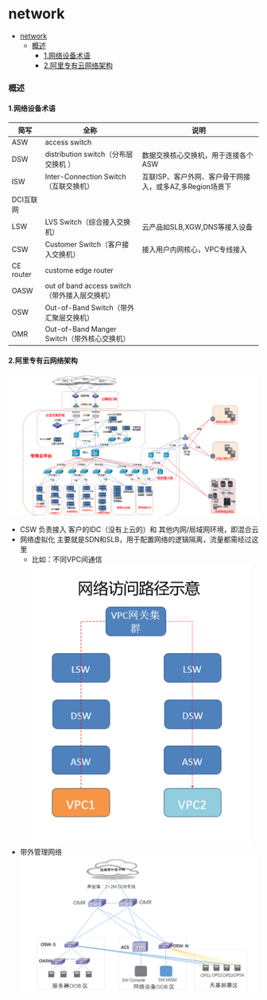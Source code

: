 # network

<!-- @import "[TOC]" {cmd="toc" depthFrom=1 depthTo=6 orderedList=false} -->
<!-- code_chunk_output -->

- [network](#network)
    - [概述](#概述)
      - [1.网络设备术语](#1网络设备术语)
      - [2.阿里专有云网络架构](#2阿里专有云网络架构)

<!-- /code_chunk_output -->

### 概述

#### 1.网络设备术语

|简写|全称|说明|
|-|-|-|
|ASW|access switch|
|DSW|distribution switch（分布层交换机 ）|数据交换核心交换机，用于连接各个ASW|
|ISW|Inter-Connection Switch （互联交换机）|互联ISP、客户外网、客户骨干网接入，或多AZ,多Region场景下
DCI互联网|
|LSW|LVS Switch（综合接入交换机）|云产品如SLB,XGW,DNS等接入设备|
|CSW|Customer Switch（客户接入交换机）| 接入用户内网核心，VPC专线接入|
|CE router|custome edge router|
|OASW|out of band access switch（带外接入层交换机）|
|OSW|Out-of-Band Switch（带外汇聚层交换机）|
|OMR| Out-of-Band Manger Switch（带外核心交换机）|

#### 2.阿里专有云网络架构
![](./imgs/network_01.png)

* CSW 负责接入 客户的IDC（没有上云的）和 其他内网/局域网环境，即混合云
* 网络虚拟化 主要就是SDN和SLB，用于配置网络的逻辑隔离，流量都需经过这里
  * 比如：不同VPC间通信
  ![](./imgs/network_02.png)
* 带外管理网络
![](./imgs/network_03.png)
